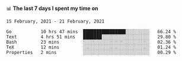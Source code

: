 <!--
### Hi there 👋

- 🤔 I was learning formal verification with Coq formally, but want to **build things** now.
- 😬 I am broadly interested in **computer systems** and **programming languages** (just a beginner 🥺).
- 🤩 (I hope I can) code for fun!

<img src="https://github-readme-stats.vercel.app/api?username=xxchan&show_icons=true&icon_color=0366d6&text_color=24292e&bg_color=ffffff&hide_title=true" />

---
-->


📊 **The last 7 days I spent my time on** 

<!--START_SECTION:waka-->
```text
15 February, 2021 - 21 February, 2021

Go           10 hrs 47 mins  ████████████████░░░░░░░░░   66.24 % 
Text         4 hrs 51 mins   ███████░░░░░░░░░░░░░░░░░░   29.80 % 
Bash         23 mins         ░░░░░░░░░░░░░░░░░░░░░░░░░   02.36 % 
TeX          12 mins         ░░░░░░░░░░░░░░░░░░░░░░░░░   01.24 % 
Properties   2 mins          ░░░░░░░░░░░░░░░░░░░░░░░░░   00.29 %
```
<!--END_SECTION:waka-->

<!--
**xxchan/xxchan** is a ✨ _special_ ✨ repository because its `README.md` (this file) appears on your GitHub profile.

Here are some ideas to get you started:

- 🔭 I’m currently working on ...
- 🌱 I’m currently learning ...
- 👯 I’m looking to collaborate on ...
- 🤔 I’m looking for help with ...
- 💬 Ask me about ...
- 📫 How to reach me: ...
- 😄 Pronouns: ...
- ⚡ Fun fact: ...
-->
